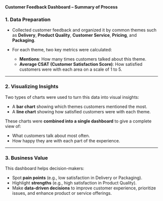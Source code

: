  **Customer Feedback Dashboard – Summary of Process**

### **1. Data Preparation**

* Collected customer feedback and organized it by common themes such as **Delivery**, **Product Quality**, **Customer Service**, **Pricing**, and **Packaging**.
* For each theme, two key metrics were calculated:

  * **Mentions**: How many times customers talked about this theme.
  * **Average CSAT (Customer Satisfaction Score)**: How satisfied customers were with each area on a scale of 1 to 5.

---

### **2. Visualizing Insights**

Two types of charts were used to turn this data into visual insights:

* A **bar chart** showing which themes customers mentioned the most.
* A **line chart** showing how satisfied customers were with each theme.

These charts were **combined into a single dashboard** to give a complete view of:

* What customers talk about most often.
* How happy they are with each part of the experience.

---

### **3. Business Value**

This dashboard helps decision-makers:

* Spot **pain points** (e.g., low satisfaction in Delivery or Packaging).
* Highlight **strengths** (e.g., high satisfaction in Product Quality).
* Make **data-driven decisions** to improve customer experience, prioritize issues, and enhance product or service offerings.
